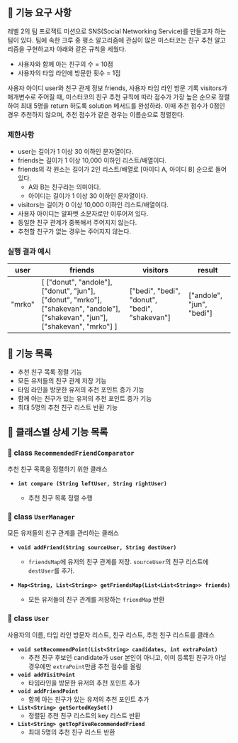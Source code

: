 ## 🚀 기능 요구 사항

레벨 2의 팀 프로젝트 미션으로 SNS(Social Networking Service)를 만들고자 하는 팀이 있다. 팀에 속한 크루 중 평소 알고리즘에 관심이 많은 미스터코는 친구 추천 알고리즘을 구현하고자 아래와 같은 규칙을 세웠다.

- 사용자와 함께 아는 친구의 수 = 10점 
- 사용자의 타임 라인에 방문한 횟수 = 1점

사용자 아이디 user와 친구 관계 정보 friends, 사용자 타임 라인 방문 기록 visitors가 매개변수로 주어질 때, 미스터코의 친구 추천 규칙에 따라 점수가 가장 높은 순으로 정렬하여 최대 5명을 return 하도록 solution 메서드를 완성하라. 이때 추천 점수가 0점인 경우 추천하지 않으며, 추천 점수가 같은 경우는 이름순으로 정렬한다.

### 제한사항

- user는 길이가 1 이상 30 이하인 문자열이다.
- friends는 길이가 1 이상 10,000 이하인 리스트/배열이다.
- friends의 각 원소는 길이가 2인 리스트/배열로 [아이디 A, 아이디 B] 순으로 들어있다.
  - A와 B는 친구라는 의미이다.
  - 아이디는 길이가 1 이상 30 이하인 문자열이다.
- visitors는 길이가 0 이상 10,000 이하인 리스트/배열이다.
- 사용자 아이디는 알파벳 소문자로만 이루어져 있다.
- 동일한 친구 관계가 중복해서 주어지지 않는다.
- 추천할 친구가 없는 경우는 주어지지 않는다.

### 실행 결과 예시

| user | friends | visitors | result |
| --- | --- | --- | --- |
| "mrko" | [ ["donut", "andole"], ["donut", "jun"], ["donut", "mrko"], ["shakevan", "andole"], ["shakevan", "jun"], ["shakevan", "mrko"] ] | ["bedi", "bedi", "donut", "bedi", "shakevan"] | ["andole", "jun", "bedi"] |

## 📗 기능 목록

* 추천 친구 목록 정렬 기능
* 모든 유저들의 친구 관계 저장 기능
* 타임 라인을 방문한 유저의 추천 포인트 증가 기능
* 함께 아는 친구가 있는 유저의 추천 포인트 증가 기능
* 최대 5명의 추천 친구 리스트 반환 기능



## 📑 클래스별 상세 기능 목록

### 📌 class `RecommendedFriendComparator`

추천 친구 목록을 정렬하기 위한 클래스

* **`int compare (String leftUser, String rightUser)`**

  * 추천 친구 목록 정렬 수행


### 📌 class `UserManager`

모든 유저들의 친구 관계를 관리하는 클래스

* **`void addFriend(String sourceUser, String destUser)`**

  * `friendsMap`에 유저의 친구 관계를 저장. `sourceUser`의 친구 리스트에 `destUser`를 추가.

* **`Map<String, List<String>> getFriendsMap(List<List<String>> friends)`**

  * 모든 유저들의 친구 관계를 저장하는 `friendMap` 반환


### 📌 class `User`

사용자의 이름, 타임 라인 방문자 리스트, 친구 리스트, 추천 친구 리스트를 클래스

* **`void setRecommendPoint(List<String> candidates, int extraPoint)`**
  * 추천 친구 후보인 candidate가 user 본인이 아니고, 이미 등록된 친구가 아닐경우에만 `extraPoint`만큼 추천 점수를 올림
* **`void addVisitPoint`**
  * 타임라인을 방문한 유저의 추천 포인트 추가
* **`void addFriendPoint`**
  * 함께 아는 친구가 있는 유저의 추천 포인트 추가
* **`List<String> getSortedKeySet()`**
  * 정렬된 추천 친구 리스트의 key 리스트 반환
* **`List<String> getTopFiveRecommendedFriend`**
  * 최대 5명의 추천 친구 리스트 반환
